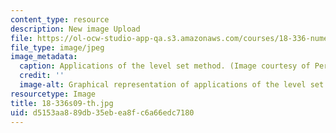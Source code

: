 ```yaml
---
content_type: resource
description: New image Upload
file: https://ol-ocw-studio-app-qa.s3.amazonaws.com/courses/18-336-numerical-methods-for-partial-differential-equations-spring-2009/d5153aa889db35ebea8fc6a66edc7180_18-336s09-th.jpg
file_type: image/jpeg
image_metadata:
  caption: Applications of the level set method. (Image courtesy of Per Olof Persson.)
  credit: ''
  image-alt: Graphical representation of applications of the level set method.
resourcetype: Image
title: 18-336s09-th.jpg
uid: d5153aa8-89db-35eb-ea8f-c6a66edc7180
---
```

